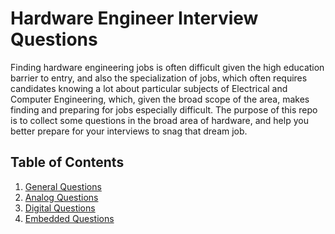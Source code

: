 # Hardware Engineer Interview Questions

Finding hardware engineering jobs is often difficult given the high education barrier to entry, and also the specialization of jobs, which often requires candidates knowing a lot about particular subjects of Electrical and Computer Engineering, which, given the broad scope of the area, makes finding and preparing for jobs especially difficult. The purpose of this repo is to collect some questions in the broad area of hardware, and help you better prepare for your interviews to snag that dream job.

## Table of Contents

  1. [General Questions](questions/general-questions.md)
  2. [Analog Questions](questions/analog-questions.md)
  3. [Digital Questions](questions/digital-questions.md)
  4. [Embedded Questions](questions/embedded-questions.md)
